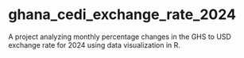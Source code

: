 # ghana_cedi_exchange_rate_2024
A project analyzing monthly percentage changes in the GHS to USD exchange rate for 2024 using data visualization in R.
